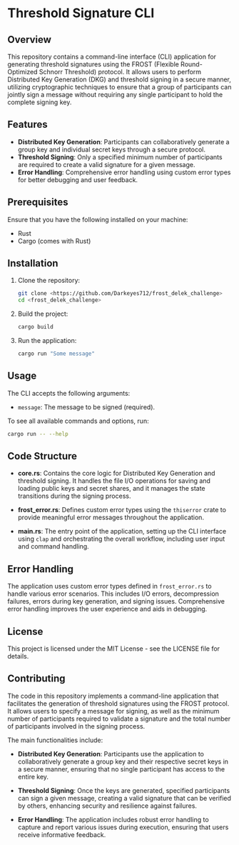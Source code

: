 # Threshold Signature CLI

## Overview

This repository contains a command-line interface (CLI) application for generating threshold signatures using the FROST (Flexible Round-Optimized Schnorr Threshold) protocol. It allows users to perform Distributed Key Generation (DKG) and threshold signing in a secure manner, utilizing cryptographic techniques to ensure that a group of participants can jointly sign a message without requiring any single participant to hold the complete signing key.

## Features

- **Distributed Key Generation**: Participants can collaboratively generate a group key and individual secret keys through a secure protocol.
- **Threshold Signing**: Only a specified minimum number of participants are required to create a valid signature for a given message.
- **Error Handling**: Comprehensive error handling using custom error types for better debugging and user feedback.

## Prerequisites

Ensure that you have the following installed on your machine:

- Rust
- Cargo (comes with Rust)

## Installation

1. Clone the repository:

    ```bash
    git clone <https://github.com/Darkeyes712/frost_delek_challenge>
    cd <frost_delek_challenge>
    ```

2. Build the project:

    ```bash
    cargo build
    ```

3. Run the application:

    ```bash
    cargo run "Some message"
    ```

## Usage

The CLI accepts the following arguments:

- `message`: The message to be signed (required).

To see all available commands and options, run:

```bash
cargo run -- --help
```

## Code Structure

- **core.rs**: Contains the core logic for Distributed Key Generation and threshold signing. It handles the file I/O operations for saving and loading public keys and secret shares, and it manages the state transitions during the signing process.

- **frost_error.rs**: Defines custom error types using the `thiserror` crate to provide meaningful error messages throughout the application.

- **main.rs**: The entry point of the application, setting up the CLI interface using `clap` and orchestrating the overall workflow, including user input and command handling.

## Error Handling

The application uses custom error types defined in `frost_error.rs` to handle various error scenarios. This includes I/O errors, decompression failures, errors during key generation, and signing issues. Comprehensive error handling improves the user experience and aids in debugging.

## License

This project is licensed under the MIT License - see the LICENSE file for details.

## Contributing

The code in this repository implements a command-line application that facilitates the generation of threshold signatures using the FROST protocol. It allows users to specify a message for signing, as well as the minimum number of participants required to validate a signature and the total number of participants involved in the signing process.

The main functionalities include:

- **Distributed Key Generation**: Participants use the application to collaboratively generate a group key and their respective secret keys in a secure manner, ensuring that no single participant has access to the entire key.

- **Threshold Signing**: Once the keys are generated, specified participants can sign a given message, creating a valid signature that can be verified by others, enhancing security and resilience against failures.

- **Error Handling**: The application includes robust error handling to capture and report various issues during execution, ensuring that users receive informative feedback.

